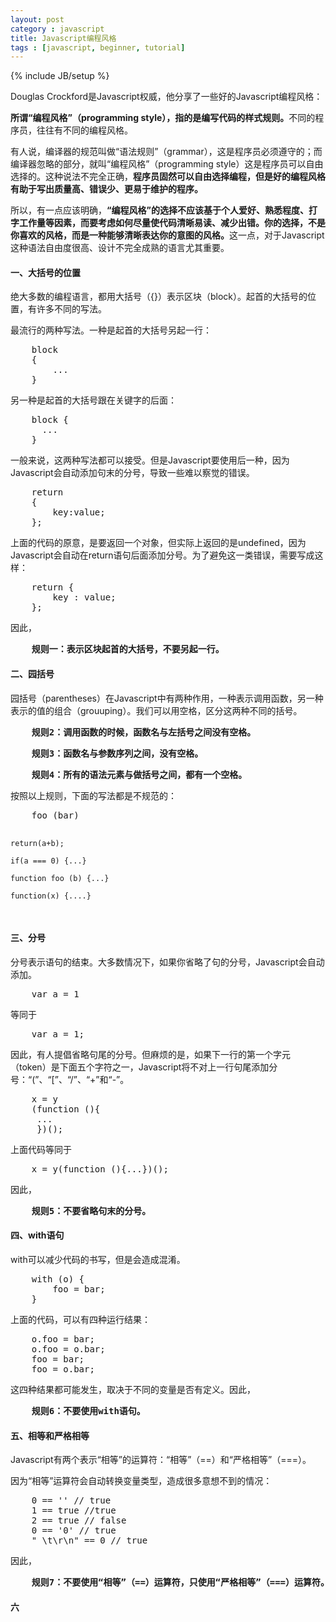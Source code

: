 ```yaml
---
layout: post
category : javascript
title: Javascript编程风格
tags : [javascript, beginner, tutorial]
---
```

{% include JB/setup %}
<p>Douglas Crockford是Javascript权威，他分享了一些好的Javascript编程风格：</p>
<p><strong>所谓“编程风格”（programming style），指的是编写代码的样式规则。</strong>不同的程序员，往往有不同的编程风格。</p>
<p>有人说，编译器的规范叫做“语法规则”（grammar），这是程序员必须遵守的；而编译器忽略的部分，就叫“编程风格”（programming style）这是程序员可以自由选择的。这种说法不完全正确，<strong>程序员固然可以自由选择编程，但是好的编程风格有助于写出质量高、错误少、更易于维护的程序。</strong></p>
<p>所以，有一点应该明确，<strong>“编程风格”的选择不应该基于个人爱好、熟悉程度、打字工作量等因素，而要考虑如何尽量使代码清晰易读、减少出错。你的选择，不是你喜欢的风格，而是一种能够清晰表达你的意图的风格。</strong>这一点，对于Javascript这种语法自由度很高、设计不完全成熟的语言尤其重要。</p>
<h4>一、大括号的位置</h4>
<p>绝大多数的编程语言，都用大括号（{}）表示区块（block）。起首的大括号的位置，有许多不同的写法。</p>
<p>最流行的两种写法。一种是起首的大括号另起一行：</p>
<pre>
	block
	{
		...
	}
</pre>
另一种是起首的大括号跟在关键字的后面：

<pre>
	block {
	  ...
	}
</pre>
一般来说，这两种写法都可以接受。但是Javascript要使用后一种，因为Javascript会自动添加句末的分号，导致一些难以察觉的错误。

<pre>
	return
	{
		key:value;
	};
</pre>
上面的代码的原意，是要返回一个对象，但实际上返回的是undefined，因为Javascript会自动在return语句后面添加分号。为了避免这一类错误，需要写成这样：
<pre>
	return {
		key : value;
	};
</pre>
因此，
<pre>
	<strong>规则一：表示区块起首的大括号，不要另起一行。</strong>
</pre>
<h4>二、园括号</h4>
园括号（parentheses）在Javascript中有两种作用，一种表示调用函数，另一种表示的值的组合（grouuping）。我们可以用空格，区分这两种不同的括号。
<pre>
	<strong>规则2：调用函数的时候，函数名与左括号之间没有空格。</strong>
</pre>
<pre>
	<strong>规则3：函数名与参数序列之间，没有空格。</strong>
</pre>
<pre>
	<strong>规则4：所有的语法元素与做括号之间，都有一个空格。</strong>
</pre>
按照以上规则，下面的写法都是不规范的：
<pre>
	foo (bar)

	return(a+b);

	if(a === 0) {...}

	function foo (b) {...}

	function(x) {....}

</pre>
<h4>三、分号</h4>
分号表示语句的结束。大多数情况下，如果你省略了句的分号，Javascript会自动添加。
<pre>
	var a = 1
</pre>
等同于
<pre>
	var a = 1;
</pre>
因此，有人提倡省略句尾的分号。但麻烦的是，如果下一行的第一个字元（token）是下面五个字符之一，Javascript将不对上一行句尾添加分号：“(”、“[”、“/”、“+”和“-”。

<pre>
	x = y
	(function (){
	 ...
	 })();
</pre>
上面代码等同于

<pre>
	x = y(function (){...})();
</pre>
因此，
<pre>
	<strong>规则5：不要省略句末的分号。</strong>
</pre>
<h4>四、with语句</h4>
with可以减少代码的书写，但是会造成混淆。
<pre>
	with (o) {
		foo = bar;
	}
</pre>

上面的代码，可以有四种运行结果：

<pre>
	o.foo = bar;
	o.foo = o.bar;
	foo = bar;
	foo = o.bar;
</pre>
这四种结果都可能发生，取决于不同的变量是否有定义。因此，
<pre>
	<strong>规则6：不要使用with语句。</strong>
</pre>
<h4>五、相等和严格相等</h4>
Javascript有两个表示“相等”的运算符：“相等”（==）和“严格相等”（===）。

因为“相等”运算符会自动转换变量类型，造成很多意想不到的情况：
<pre>
	0 == '' // true
	1 == true //true
	2 == true // false
	0 == '0' // true
	" \t\r\n" == 0 // true
</pre>
因此，
<pre>
	<strong>规则7：不要使用“相等”（==）运算符，只使用“严格相等”（===）运算符。</strong>
</pre><h4>六</h4>
